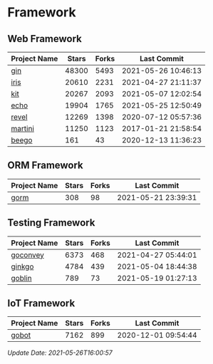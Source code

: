 # Framework

## Web Framework
| Project Name | Stars | Forks | Last Commit |
| ------------ | ----- | ----- | ----------- |
| [gin](https://github.com/gin-gonic/gin) | 48300 | 5493 | 2021-05-26 10:46:13 |
| [iris](https://github.com/kataras/iris) | 20610 | 2231 | 2021-04-27 21:11:37 |
| [kit](https://github.com/go-kit/kit) | 20267 | 2093 | 2021-05-07 12:02:54 |
| [echo](https://github.com/labstack/echo) | 19904 | 1765 | 2021-05-25 12:50:49 |
| [revel](https://github.com/revel/revel) | 12269 | 1398 | 2020-07-12 05:57:36 |
| [martini](https://github.com/go-martini/martini) | 11250 | 1123 | 2017-01-21 21:58:54 |
| [beego](https://github.com/astaxie/beego) | 161 | 43 | 2020-12-13 11:36:23 |

## ORM Framework
| Project Name | Stars | Forks | Last Commit |
| ------------ | ----- | ----- | ----------- |
| [gorm](https://github.com/jinzhu/gorm) | 308 | 98 | 2021-05-21 23:39:31 |

## Testing Framework
| Project Name | Stars | Forks | Last Commit |
| ------------ | ----- | ----- | ----------- |
| [goconvey](https://github.com/smartystreets/goconvey) | 6373 | 468 | 2021-04-27 05:44:01 |
| [ginkgo](https://github.com/onsi/ginkgo) | 4784 | 439 | 2021-05-04 18:44:38 |
| [goblin](https://github.com/franela/goblin) | 789 | 73 | 2021-05-19 01:27:13 |

## IoT Framework
| Project Name | Stars | Forks | Last Commit |
| ------------ | ----- | ----- | ----------- |
| [gobot](https://github.com/hybridgroup/gobot) | 7162 | 899 | 2020-12-01 09:54:44 |

*Update Date: 2021-05-26T16:00:57*